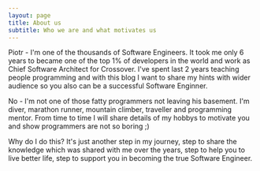 ```yaml
---
layout: page
title: About us
subtitle: Who we are and what motivates us
---
```


Piotr - I'm one of the thousands of Software Engineers. It took me only 6 years to became one of the top 1% of developers in the world and work as Chief Software Architect for Crossover. I've spent last 2 years teaching people programming and with this blog I want to share my hints with wider audience so you also can be a successful Software Enginner.

No - I'm not one of those fatty programmers not leaving his basement. I'm diver, marathon runner, mountain climber, traveller and programming mentor. From time to time I will share details of my hobbys to motivate you and show programmers are not so boring ;)

Why do I do this? It's just another step in my journey, step to share the knowledge which was shared with me over the years, step to help you to live better life, step to support you in becoming the true Software Engineer.
